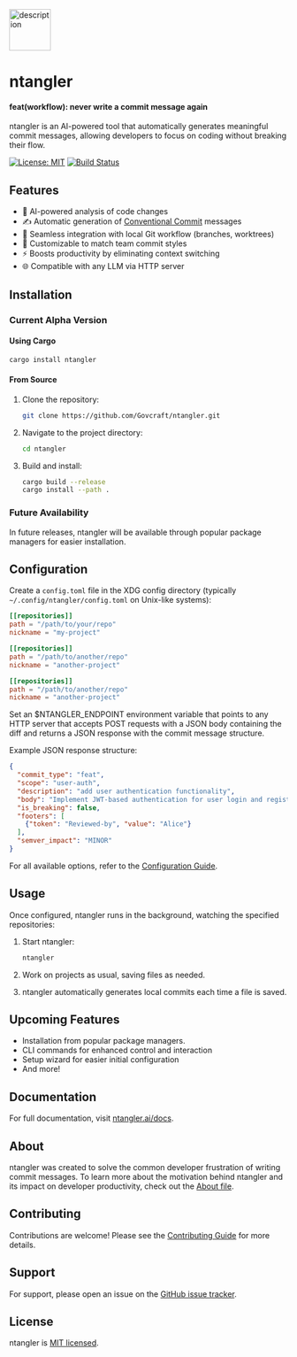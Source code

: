 <img style="margin-left: auto;margin-right: auto;" src="https://images.ntangler.ai/images/logo_mark@0.75x.png" alt="description" width="75" height="75">

# ntangler
#### feat(workflow): never write a commit message again


ntangler is an AI-powered tool that automatically generates meaningful commit messages, allowing developers to focus on coding without breaking their flow.

[![License: MIT](https://img.shields.io/badge/License-MIT-yellow.svg)](https://opensource.org/licenses/MIT)
[![Build Status](https://github.com/Govcraft/ntangler/actions/workflows/release.yml/badge.svg)](https://travis-ci.org/yourusername/ntangler)

## Features

- 🧠 AI-powered analysis of code changes
- ✍️ Automatic generation of [Conventional Commit](https://www.conventionalcommits.org/en/v1.0.0/#specification) messages
- 🔄 Seamless integration with local Git workflow (branches, worktrees)
- 🎨 Customizable to match team commit styles
- ⚡ Boosts productivity by eliminating context switching
- 🌐 Compatible with any LLM via HTTP server

## Installation

### Current Alpha Version

#### Using Cargo

```bash
cargo install ntangler
```

#### From Source

1. Clone the repository:
   ```bash
   git clone https://github.com/Govcraft/ntangler.git
   ```
2. Navigate to the project directory:
   ```bash
   cd ntangler
   ```
3. Build and install:
   ```bash
   cargo build --release
   cargo install --path .
   ```

### Future Availability

In future releases, ntangler will be available through popular package managers for easier installation.

## Configuration

Create a `config.toml` file in the XDG config directory (typically `~/.config/ntangler/config.toml` on Unix-like systems):

```toml
[[repositories]]
path = "/path/to/your/repo"
nickname = "my-project"

[[repositories]]
path = "/path/to/another/repo"
nickname = "another-project"

[[repositories]]
path = "/path/to/another/repo"
nickname = "another-project"
```

Set an $NTANGLER_ENDPOINT environment variable that points to any HTTP server that accepts POST requests with a JSON body containing the diff and returns a JSON response with the commit message structure.

Example JSON response structure:

```json
{
  "commit_type": "feat",
  "scope": "user-auth",
  "description": "add user authentication functionality",
  "body": "Implement JWT-based authentication for user login and registration.\n\n- Add login endpoint\n- Add registration endpoint\n- Implement JWT token generation and validation",
  "is_breaking": false,
  "footers": [
    {"token": "Reviewed-by", "value": "Alice"}
  ],
  "semver_impact": "MINOR"
}
```

For all available options, refer to the [Configuration Guide](https://ntangler.ai/docs/configuration).

## Usage

Once configured, ntangler runs in the background, watching the specified repositories:

1. Start ntangler:
   ```bash
   ntangler
   ```

2. Work on projects as usual, saving files as needed.

3. ntangler automatically generates local commits each time a file is saved.

## Upcoming Features

- Installation from popular package managers.         
- CLI commands for enhanced control and interaction
- Setup wizard for easier initial configuration
- And more!

## Documentation

For full documentation, visit [ntangler.ai/docs](https://ntangler.ai/docs).

## About

ntangler was created to solve the common developer frustration of writing commit messages. To learn more about the motivation behind ntangler and its impact on developer productivity, check out the [About file](ABOUT.md).

## Contributing

Contributions are welcome! Please see the [Contributing Guide](CONTRIBUTING.md) for more details.

## Support

For support, please open an issue on the [GitHub issue tracker](https://github.com/Govcraft/ntangler/issues).

## License

ntangler is [MIT licensed](LICENSE-MIT.md).